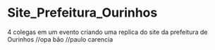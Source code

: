 # Site_Prefeitura_Ourinhos
4 colegas em um evento criando uma replica do site da prefeitura de Ourinhos
//opa bão
//paulo carencia
